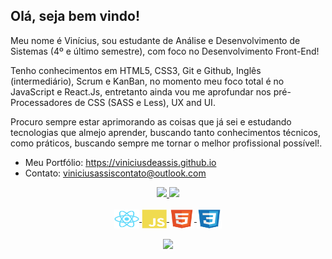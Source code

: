 ## Olá, seja bem vindo!

<a> Meu nome é Vinícius, sou estudante de Análise e Desenvolvimento de Sistemas (4º e último semestre), com foco no Desenvolvimento Front-End!

 Tenho conhecimentos em HTML5, CSS3, Git e Github, Inglês (intermediário), Scrum e KanBan, no momento meu foco total é no JavaScript e React.Js, entretanto ainda vou me aprofundar nos pré-Processadores de CSS (SASS e Less), UX and UI. 

 Procuro sempre estar aprimorando as coisas que já sei e estudando tecnologias que almejo aprender, buscando tanto conhecimentos técnicos, como práticos, buscando sempre me tornar o melhor profissional possível!. </a>

- Meu Portfólio: https://viniciusdeassis.github.io
- Contato: viniciusassiscontato@outlook.com 


 <div align="center">
  <a href="https://github.com/ViniciusdeAssis">
  <img height="180em" src="https://github-readme-stats.vercel.app/api?username=ViniciusdeAssis&show_icons=true&theme=dark&include_all_commits=true&count_private=true"/>
  <img height="180em" src="https://github-readme-stats.vercel.app/api/top-langs/?username=ViniciusdeAssis&layout=compact&langs_count=7&theme=dark"/>
</div>
  
<div align="center" style="display: inline_block"><br>
 <img align="center" alt="Vinicius-React.Js" height="30" width="40" src="https://raw.githubusercontent.com/devicons/devicon/master/icons/react/react-original.svg">
 <img align="center" alt="Vinicius-JavaScript" height="30" width="40" src="https://raw.githubusercontent.com/devicons/devicon/master/icons/javascript/javascript-plain.svg">
 <img align="center" alt="Vinicius-HTML" height="30" width="40" src="https://raw.githubusercontent.com/devicons/devicon/master/icons/html5/html5-original.svg">
 <img align="center" alt="Vinicius-CSS" height="30" width="40" src="https://raw.githubusercontent.com/devicons/devicon/master/icons/css3/css3-original.svg">   
</div>
 
<br>
<div align="center"> 
  <a href="https://www.linkedin.com/in/viníciusdeassis" target="_blank"><img src="https://img.shields.io/badge/-LinkedIn-%230077B5?style=for-the-badge&logo=linkedin&logoColor=white">
  </a>
</div>
